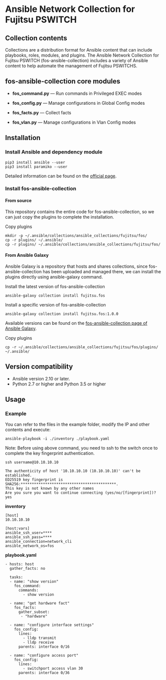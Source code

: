 # Ansible Network Collection for Fujitsu PSWITCH

## Collection contents

Collections are a distribution format for Ansible content that can include playbooks, roles, modules, and plugins. The Ansible Network Collection for Fujitsu PSWITCH (fos-ansible-collection) includes a variety of Ansible content to help automate the management of Fujitsu PSWITCHS.

## fos-ansible-collection core modules

- **fos_command.py** — Run commands in Privileged EXEC modes

- **fos_config.py** — Manage configurations in Global Config modes

- **fos_facts.py** — Collect facts

- **fos_vlan.py** — Manage configurations in Vlan Config modes

## Installation

### Install Ansible and dependency module

```
pip3 install ansible --user
pip3 install paramiko --user
```

Detailed information can be found on the [official page](https://docs.ansible.com/ansible/latest/installation_guide/intro_installation.html#installing-ansible).

### Install fos-ansible-collection

#### From source

This repository contains the entire code for fos-ansible-collection, so we can just copy the plugins to complete the installation.

Copy plugins
```
mkdir -p ~/.ansible/collections/ansible_collections/fujitsu/fos/
cp -r plugins/ ~/.ansible/
cp -r plugins/ ~/.ansible/collections/ansible_collections/fujitsu/fos/
```

#### From Ansible Galaxy

Ansible Galaxy is a repository that hosts and shares collections, since fos-ansible-collection has been uploaded and managed there, we can install the plugins directly using ansible-galaxy command.

Install the latest version of fos-ansible-collection
```
ansible-galaxy collection install fujitsu.fos
```

Install a specific version of fos-ansible-collection
```
ansible-galaxy collection install fujitsu.fos:1.0.0
```

Available versions can be found on the [fos-ansible-collection page of Ansible Galaxy](https://galaxy.ansible.com/fujitsu/fos).

Copy plugins
```
cp -r ~/.ansible/collections/ansible_collections/fujitsu/fos/plugins/ ~/.ansible/
```

## Version compatibility

* Ansible version 2.10 or later.
* Python 2.7 or higher and Python 3.5 or higher

## Usage

### Example
You can refer to the files in the example folder, modify the IP and other contents and execute:

```
ansible-playbook -i ./inventory ./playbook.yaml
```

Note: Before using above command, you need to ssh to the switch once to complete the key fingerprint authentication.

```
ssh username@10.10.10.10
```

```
The authenticity of host '10.10.10.10 (10.10.10.10)' can't be established.
ED25519 key fingerprint is SHA256:*******************************************.
This key is not known by any other names
Are you sure you want to continue connecting (yes/no/[fingerprint])? yes
```

**inventory**

```
[host]
10.10.10.10

[host:vars]
ansible_ssh_user=****
ansible_ssh_pass=****
ansible_connection=network_cli
ansible_network_os=fos
```

**playbook.yaml**

```
- hosts: host
  gather_facts: no

  tasks:
  - name: "show version"
    fos_command:
      commands:
        - show version

  - name: "get hardware fact"
    fos_facts:
      gather_subset:
       - "hardware"

  - name: "configure interface settings"
    fos_config:
      lines:
        - lldp transmit
        - lldp receive
      parents: interface 0/16

  - name: "configure access port"
    fos_config:
      lines:
        - switchport access vlan 30
      parents: interface 0/36
```
